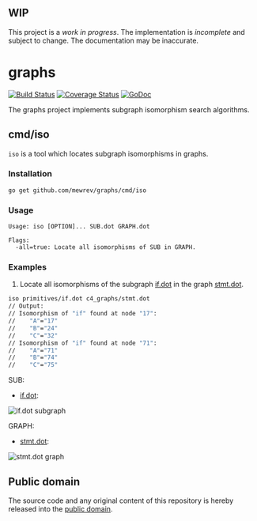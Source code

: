 ## WIP

This project is a *work in progress*. The implementation is *incomplete* and subject to change. The documentation may be inaccurate.

# graphs

[![Build Status](https://travis-ci.org/mewrev/graphs.svg?branch=master)](https://travis-ci.org/mewrev/graphs)
[![Coverage Status](https://img.shields.io/coveralls/mewrev/graphs.svg)](https://coveralls.io/r/mewrev/graphs?branch=master)
[![GoDoc](https://godoc.org/github.com/mewrev/graphs?status.svg)](https://godoc.org/github.com/mewrev/graphs)

The graphs project implements subgraph isomorphism search algorithms.

## cmd/iso

`iso` is a tool which locates subgraph isomorphisms in graphs.

### Installation

```shell
go get github.com/mewrev/graphs/cmd/iso
```

### Usage

    Usage: iso [OPTION]... SUB.dot GRAPH.dot

    Flags:
      -all=true: Locate all isomorphisms of SUB in GRAPH.

### Examples

1) Locate all isomorphisms of the subgraph [if.dot](testdata/primitives/if.dot) in the graph [stmt.dot](testdata/c4_graphs/stmt.dot).

```bash
iso primitives/if.dot c4_graphs/stmt.dot
// Output:
// Isomorphism of "if" found at node "17":
//    "A"="17"
//    "B"="24"
//    "C"="32"
// Isomorphism of "if" found at node "71":
//    "A"="71"
//    "B"="74"
//    "C"="75"
```

SUB:
* [if.dot](testdata/primitives/if.dot):

![if.dot subgraph](https://raw.githubusercontent.com/mewrev/graphs/master/testdata/primitives/if.png)

GRAPH:
* [stmt.dot](testdata/c4_graphs/stmt.dot):

![stmt.dot graph](https://raw.githubusercontent.com/mewrev/graphs/master/testdata/c4_graphs/stmt.png)

## Public domain

The source code and any original content of this repository is hereby released into the [public domain].

[public domain]: https://creativecommons.org/publicdomain/zero/1.0/
